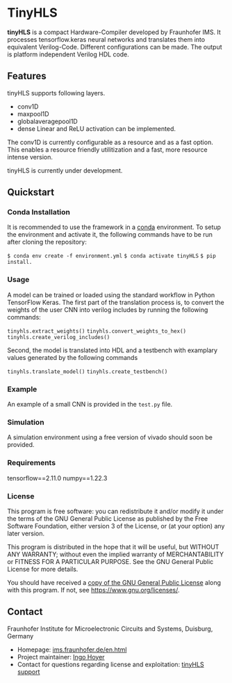 # TinyHLS

**tinyHLS** is a compact Hardware-Compiler developed by Fraunhofer IMS. It processes tensorflow.keras neural networks and translates them into equivalent Verilog-Code.
Different configurations can be made. The output is platform independent Verilog HDL code. 


## Features

tinyHLS supports following layers.
 - conv1D
 - maxpool1D
 - globalaveragepool1D
 - dense
Linear and ReLU activation can be implemented.

The conv1D is currently configurable as a resource and as a fast option. This enables a resource friendly utilitization and a fast, more resource intense version.

tinyHLS is currently under development.

## Quickstart 

### Conda Installation
It is recommended to use the framework in a [conda](https://docs.conda.io/en/latest/) environment. To setup the environment and activate it, the following commands have to be run after cloning the repository: 

`$ conda env create -f environment.yml`
`$ conda activate tinyHLS`
`$ pip install. `


### Usage
A model can be trained or loaded using the standard workflow in Python TensorFlow Keras. The first part of the translation process is, to convert the weights of the user CNN into verilog includes by running the following commands: 

`tinyhls.extract_weights()`
`tinyhls.convert_weights_to_hex()`
`tinyhls.create_verilog_includes()`

Second, the model is translated into HDL and a testbench with examplary values generated by the following commands 

`tinyhls.translate_model()`
`tinyhls.create_testbench()`


### Example 
An example of a small CNN is provided in the `test.py` file. 

### Simulation 
A simulation environment using a free version of vivado should soon be provided. 


### Requirements

tensorflow==2.11.0
numpy==1.22.3


### License

This program is free software: you can redistribute it and/or modify it under the terms of the GNU General Public License as published by the Free Software Foundation, either version 3 of the License, or (at your option) any later version.

This program is distributed in the hope that it will be useful, but WITHOUT ANY WARRANTY; without even the implied warranty of MERCHANTABILITY or FITNESS FOR A PARTICULAR PURPOSE. See the GNU General Public License for more details.

You should have received a [copy of the GNU General Public License](https://gitlab.cc-asp.fraunhofer.de/risc-v/tinyhls/-/blob/develop/License.md) along with this program.  If not, see <https://www.gnu.org/licenses/>.

## Contact

Fraunhofer Institute for Microelectronic Circuits and Systems, Duisburg, Germany

- Homepage: [ims.fraunhofer.de/en.html](https://www.ims.fraunhofer.de/en.html)
- Project maintainer: [Ingo Hoyer](mailto:ingo.hoyer@ims.fraunhofer.de)
- Contact for questions regarding license and exploitation: [tinyHLS support](mailto:tinyHLS@ims.fraunhofer.de) 
